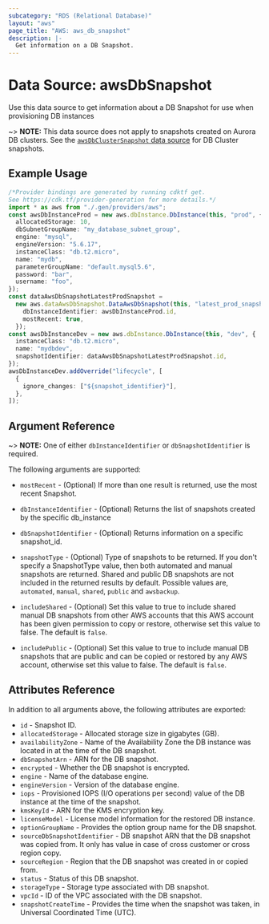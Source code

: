 ```yaml
---
subcategory: "RDS (Relational Database)"
layout: "aws"
page_title: "AWS: aws_db_snapshot"
description: |-
  Get information on a DB Snapshot.
---
```


# Data Source: awsDbSnapshot

Use this data source to get information about a DB Snapshot for use when provisioning DB instances

\~> **NOTE:** This data source does not apply to snapshots created on Aurora DB clusters.
See the [`awsDbClusterSnapshot` data source](/docs/providers/aws/d/db_cluster_snapshot.html) for DB Cluster snapshots.

## Example Usage

```typescript
/*Provider bindings are generated by running cdktf get.
See https://cdk.tf/provider-generation for more details.*/
import * as aws from "./.gen/providers/aws";
const awsDbInstanceProd = new aws.dbInstance.DbInstance(this, "prod", {
  allocatedStorage: 10,
  dbSubnetGroupName: "my_database_subnet_group",
  engine: "mysql",
  engineVersion: "5.6.17",
  instanceClass: "db.t2.micro",
  name: "mydb",
  parameterGroupName: "default.mysql5.6",
  password: "bar",
  username: "foo",
});
const dataAwsDbSnapshotLatestProdSnapshot =
  new aws.dataAwsDbSnapshot.DataAwsDbSnapshot(this, "latest_prod_snapshot", {
    dbInstanceIdentifier: awsDbInstanceProd.id,
    mostRecent: true,
  });
const awsDbInstanceDev = new aws.dbInstance.DbInstance(this, "dev", {
  instanceClass: "db.t2.micro",
  name: "mydbdev",
  snapshotIdentifier: dataAwsDbSnapshotLatestProdSnapshot.id,
});
awsDbInstanceDev.addOverride("lifecycle", [
  {
    ignore_changes: ["${snapshot_identifier}"],
  },
]);

```

## Argument Reference

\~> **NOTE:** One of either `dbInstanceIdentifier` or `dbSnapshotIdentifier` is required.

The following arguments are supported:

*   `mostRecent` - (Optional) If more than one result is returned, use the most
    recent Snapshot.

*   `dbInstanceIdentifier` - (Optional) Returns the list of snapshots created by the specific db\_instance

*   `dbSnapshotIdentifier` - (Optional) Returns information on a specific snapshot\_id.

*   `snapshotType` - (Optional) Type of snapshots to be returned. If you don't specify a SnapshotType
    value, then both automated and manual snapshots are returned. Shared and public DB snapshots are not
    included in the returned results by default. Possible values are, `automated`, `manual`, `shared`, `public` and `awsbackup`.

*   `includeShared` - (Optional) Set this value to true to include shared manual DB snapshots from other
    AWS accounts that this AWS account has been given permission to copy or restore, otherwise set this value to false.
    The default is `false`.

*   `includePublic` - (Optional) Set this value to true to include manual DB snapshots that are public and can be
    copied or restored by any AWS account, otherwise set this value to false. The default is `false`.

## Attributes Reference

In addition to all arguments above, the following attributes are exported:

* `id` - Snapshot ID.
* `allocatedStorage` - Allocated storage size in gigabytes (GB).
* `availabilityZone` - Name of the Availability Zone the DB instance was located in at the time of the DB snapshot.
* `dbSnapshotArn` - ARN for the DB snapshot.
* `encrypted` - Whether the DB snapshot is encrypted.
* `engine` - Name of the database engine.
* `engineVersion` - Version of the database engine.
* `iops` - Provisioned IOPS (I/O operations per second) value of the DB instance at the time of the snapshot.
* `kmsKeyId` - ARN for the KMS encryption key.
* `licenseModel` - License model information for the restored DB instance.
* `optionGroupName` - Provides the option group name for the DB snapshot.
* `sourceDbSnapshotIdentifier` - DB snapshot ARN that the DB snapshot was copied from. It only has value in case of cross customer or cross region copy.
* `sourceRegion` - Region that the DB snapshot was created in or copied from.
* `status` - Status of this DB snapshot.
* `storageType` - Storage type associated with DB snapshot.
* `vpcId` - ID of the VPC associated with the DB snapshot.
* `snapshotCreateTime` - Provides the time when the snapshot was taken, in Universal Coordinated Time (UTC).
